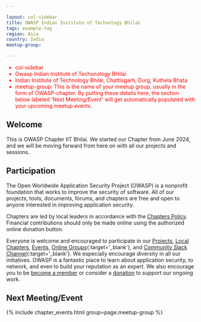 ```yaml
---

layout: col-sidebar
title: OWASP Indian Institute of Technology Bhilai
tags: example-tag
region: Asia
country: India
meetup-group:

---
```


<div style='color:red;'>
<ul>
<li>col-sidebar</li>

<li>Owasp Indian Institute of Techonology BHilai</li>

<li>Indian Institute of Technology Bhilai, Chattisgarh, Durg, Kuthela Bhata</li>

<li>meetup-group: This is the name of your meetup group, usually in the form of OWASP-chapter.  By putting these details here, the section below labeled 'Next Meeting/Event' will get automatically populated with your upcoming meetup events.</li>
</ul>

</div>

## Welcome
This is OWASP Chapter IIT Bhilai.
We started our Chapter from June 2024, and we will be moving forward from here on with all our projects and sessions. 

## Participation
The Open Worldwide Application Security Project (OWASP) is a nonprofit foundation that works to improve the security of software. All of our projects, tools, documents, forums, and chapters are free and open to anyone interested in improving application security. 

Chapters are led by local leaders in accordance with the [Chapters Policy](/www-policy/operational/chapters). Financial contributions should only be made online using the authorized online donation button. 

Everyone is welcome and encouraged to participate in our [Projects](/projects/), [Local Chapters](/chapters/), [Events](/events/), [Online Groups](https://groups.google.com/a/owasp.com/){:target='_blank'}, and [Community Slack Channel](https://owasp.slack.com/){:target='_blank'}. We especially encourage diversity in all our initiatives. OWASP is a fantastic place to learn about application security, to network, and even to build your reputation as an expert. We also encourage you to be [become a member](/membership/) or consider a [donation](/donate/) to support our ongoing work.

Next Meeting/Event <!-- You should keep this section as it will populate your meetup events -->
---------------------
{% include chapter_events.html group=page.meetup-group %}


